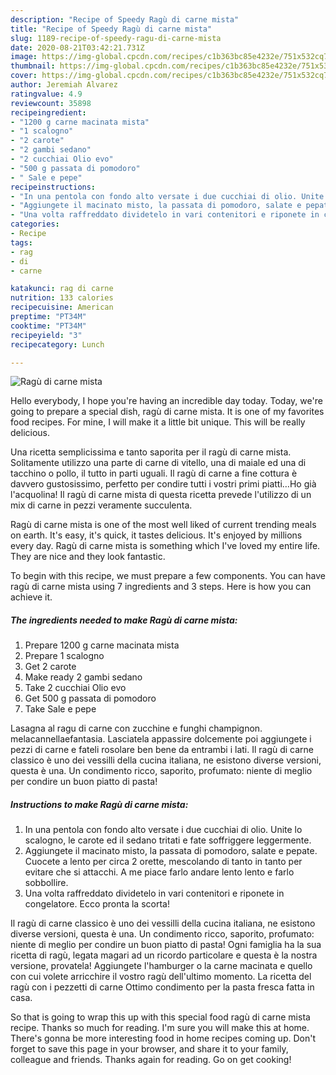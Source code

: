 ```yaml
---
description: "Recipe of Speedy Ragù di carne mista"
title: "Recipe of Speedy Ragù di carne mista"
slug: 1189-recipe-of-speedy-ragu-di-carne-mista
date: 2020-08-21T03:42:21.731Z
image: https://img-global.cpcdn.com/recipes/c1b363bc85e4232e/751x532cq70/ragu-di-carne-mista-recipe-main-photo.jpg
thumbnail: https://img-global.cpcdn.com/recipes/c1b363bc85e4232e/751x532cq70/ragu-di-carne-mista-recipe-main-photo.jpg
cover: https://img-global.cpcdn.com/recipes/c1b363bc85e4232e/751x532cq70/ragu-di-carne-mista-recipe-main-photo.jpg
author: Jeremiah Alvarez
ratingvalue: 4.9
reviewcount: 35898
recipeingredient:
- "1200 g carne macinata mista"
- "1 scalogno"
- "2 carote"
- "2 gambi sedano"
- "2 cucchiai Olio evo"
- "500 g passata di pomodoro"
- " Sale e pepe"
recipeinstructions:
- "In una pentola con fondo alto versate i due cucchiai di olio. Unite lo scalogno, le carote ed il sedano tritati e fate soffriggere leggermente."
- "Aggiungete il macinato misto, la passata di pomodoro, salate e pepate. Cuocete a lento per circa 2 orette, mescolando di tanto in tanto per evitare che si attacchi. A me piace farlo andare lento lento e farlo sobbollire."
- "Una volta raffreddato dividetelo in vari contenitori e riponete in congelatore. Ecco pronta la scorta!"
categories:
- Recipe
tags:
- rag
- di
- carne

katakunci: rag di carne 
nutrition: 133 calories
recipecuisine: American
preptime: "PT34M"
cooktime: "PT34M"
recipeyield: "3"
recipecategory: Lunch

---
```



![Ragù di carne mista](https://img-global.cpcdn.com/recipes/c1b363bc85e4232e/751x532cq70/ragu-di-carne-mista-recipe-main-photo.jpg)

Hello everybody, I hope you're having an incredible day today. Today, we're going to prepare a special dish, ragù di carne mista. It is one of my favorites food recipes. For mine, I will make it a little bit unique. This will be really delicious.

Una ricetta semplicissima e tanto saporita per il ragù di carne mista. Solitamente utilizzo una parte di carne di vitello, una di maiale ed una di tacchino o pollo, il tutto in parti uguali. Il ragù di carne a fine cottura è davvero gustosissimo, perfetto per condire tutti i vostri primi piatti…Ho già l&#39;acquolina! Il ragù di carne mista di questa ricetta prevede l&#39;utilizzo di un mix di carne in pezzi veramente succulenta.

Ragù di carne mista is one of the most well liked of current trending meals on earth. It's easy, it's quick, it tastes delicious. It's enjoyed by millions every day. Ragù di carne mista is something which I've loved my entire life. They are nice and they look fantastic.


To begin with this recipe, we must prepare a few components. You can have ragù di carne mista using 7 ingredients and 3 steps. Here is how you can achieve it.

<!--inarticleads1-->

##### The ingredients needed to make Ragù di carne mista:

1. Prepare 1200 g carne macinata mista
1. Prepare 1 scalogno
1. Get 2 carote
1. Make ready 2 gambi sedano
1. Take 2 cucchiai Olio evo
1. Get 500 g passata di pomodoro
1. Take  Sale e pepe


Lasagna al ragu di carne con zucchine e funghi champignon. melacannellaefantasia. Lasciatela appassire dolcemente poi aggiungete i pezzi di carne e fateli rosolare ben bene da entrambi i lati. Il ragù di carne classico è uno dei vessilli della cucina italiana, ne esistono diverse versioni, questa è una. Un condimento ricco, saporito, profumato: niente di meglio per condire un buon piatto di pasta! 

<!--inarticleads2-->

##### Instructions to make Ragù di carne mista:

1. In una pentola con fondo alto versate i due cucchiai di olio. Unite lo scalogno, le carote ed il sedano tritati e fate soffriggere leggermente.
1. Aggiungete il macinato misto, la passata di pomodoro, salate e pepate. Cuocete a lento per circa 2 orette, mescolando di tanto in tanto per evitare che si attacchi. A me piace farlo andare lento lento e farlo sobbollire.
1. Una volta raffreddato dividetelo in vari contenitori e riponete in congelatore. Ecco pronta la scorta!


Il ragù di carne classico è uno dei vessilli della cucina italiana, ne esistono diverse versioni, questa è una. Un condimento ricco, saporito, profumato: niente di meglio per condire un buon piatto di pasta! Ogni famiglia ha la sua ricetta di ragù, legata magari ad un ricordo particolare e questa è la nostra versione, provatela! Aggiungete l&#39;hamburger o la carne macinata e quello con cui volete arricchire il vostro ragù dell&#39;ultimo momento. La ricetta del ragù con i pezzetti di carne Ottimo condimento per la pasta fresca fatta in casa. 

So that is going to wrap this up with this special food ragù di carne mista recipe. Thanks so much for reading. I'm sure you will make this at home. There's gonna be more interesting food in home recipes coming up. Don't forget to save this page in your browser, and share it to your family, colleague and friends. Thanks again for reading. Go on get cooking!

